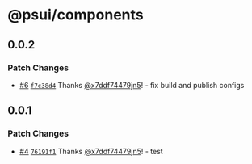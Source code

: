 # @psui/components

## 0.0.2

### Patch Changes

- [#6](https://github.com/x7ddf74479jn5/psui/pull/6) [`f7c38d4`](https://github.com/x7ddf74479jn5/psui/commit/f7c38d43feac6bed4b115ce6494dbc4b786b36a2) Thanks [@x7ddf74479jn5](https://github.com/x7ddf74479jn5)! - fix build and publish configs

## 0.0.1

### Patch Changes

- [#4](https://github.com/x7ddf74479jn5/psui/pull/4) [`76191f1`](https://github.com/x7ddf74479jn5/psui/commit/76191f1d0a77becdba614f1f1bcc17e43b4ecd1c) Thanks [@x7ddf74479jn5](https://github.com/x7ddf74479jn5)! - test
